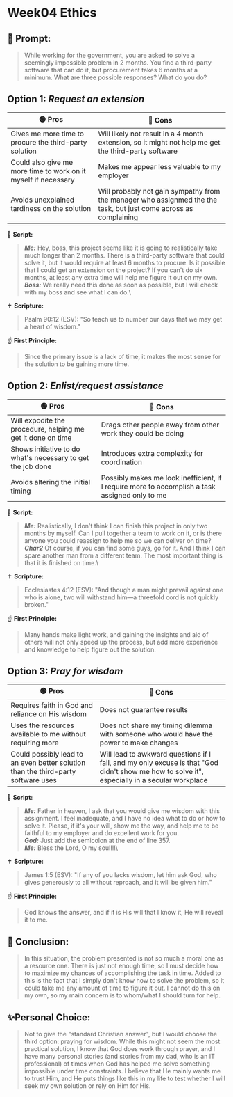 # Week04 Ethics
## 🤔 Prompt:
> While working for the government, you are asked to solve a seemingly impossible problem in 2 months. You find a third-party software that can do it, but procurement takes 6 months at a minimum. What are three possible responses? What do you do?

## Option 1: _Request an extension_

| 🟢 Pros      | 🔴 Cons       |
| ------------- | ------------- |
| Gives me more time to procure the third-party solution | Will likely not result in a 4 month extension, so it might not help me get the third-party software |
| Could also give me more time to work on it myself if necessary | Makes me appear less valuable to my employer |
| Avoids unexplained tardiness on the solution | Will probably not gain sympathy from the manager who assignmed the the task, but just come across as complaining |


📜 __Script:__
> ___Me:___ Hey, boss, this project seems like it is going to realistically take much longer than 2 months. There is a third-party software that could solve it, but it would require at least 6 months to procure. Is it possible that I could get an extension on the project? If you can't do six months, at least any extra time will help me figure it out on my own.\
> ___Boss:___ We really need this done as soon as possible, but I will check with my boss and see what I can do.\

✝ __Scripture:__
> Psalm 90:12 (ESV): "So teach us to number our days that we may get a heart of wisdom."

☝ __First Principle:__
> Since the primary issue is a lack of time, it makes the most sense for the solution to be gaining more time.

## Option 2: _Enlist/request assistance_

| 🟢 Pros      | 🔴 Cons       |
| ------------- | ------------- |
| Will expodite the procedure, helping me get it done on time | Drags other people away from other work they could be doing |
| Shows initiative to do what's necessary to get the job done | Introduces extra complexity for coordination |
| Avoids altering the initial timing | Possibly makes me look inefficient, if I require more to accomplish a task assigned only to me |

📜 __Script:__
> ___Me:___ Realistically, I don't think I can finish this project in only two months by myself. Can I pull together a team to work on it, or is there anyone you could reassign to help me so we can deliver on time?\
> ___Char2___ Of course, if you can find some guys, go for it. And I think I can spare another man from a different team. The most important thing is that it is finished on time.\

✝ __Scripture:__
> Ecclesiastes 4:12 (ESV): "And though a man might prevail against one who is alone, two will withstand him—a threefold cord is not quickly broken."

☝ __First Principle:__
> Many hands make light work, and gaining the insights and aid of others will not only speed up the process, but add more experience and knowledge to help figure out the solution.

## Option 3: _Pray for wisdom_

| 🟢 Pros      | 🔴 Cons       |
| ------------- | ------------- |
| Requires faith in God and reliance on His wisdom | Does not guarantee results |
| Uses the resources available to me without requiring more | Does not share my timing dilemma with someone who would have the power to make changes |
| Could possibly lead to an even better solution than the third-party software uses | Will lead to awkward questions if I fail, and my only excuse is that "God didn't show me how to solve it", especially in a secular workplace |

📜 __Script:__
> ___Me:___ Father in heaven, I ask that you would give me wisdom with this assignment. I feel inadequate, and I have no idea what to do or how to solve it. Please, if it's your will, show me the way, and help me to be faithful to my employer and do excellent work for you.\
> ___God:___ Just add the semicolon at the end of line 357.\
> ___Me:___ Bless the Lord, O my soul!!!\

✝ __Scripture:__
> James 1:5 (ESV): "If any of you lacks wisdom, let him ask God, who gives generously to all without reproach, and it will be given him."

☝ __First Principle:__
> God knows the answer, and if it is His will that I know it, He will reveal it to me.

## 🏁 Conclusion:
> In this situation, the problem presented is not so much a moral one as a resource one. There is just not enough time, so I must decide how to maximize my chances of accomplishing the task in time. Added to this is the fact that I simply don't know how to solve the problem, so it could take me any amount of time to figure it out. I cannot do this on my own, so my main concern is to whom/what I should turn for help.

## ✨Personal Choice:
> Not to give the "standard Christian answer", but I would choose the third option: praying for wisdom. While this might not seem the most practical solution, I know that God does work through prayer, and I have many personal stories (and stories from my dad, who is an IT professional) of times when God has helped me solve something impossible under time constraints. I believe that He mainly wants me to trust Him, and He puts things like this in my life to test whether I will seek my own solution or rely on Him for His.